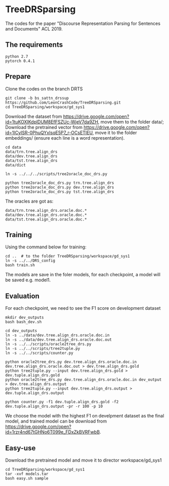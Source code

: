 # TreeDRSparsing
The codes for the paper "Discourse Representation Parsing for Sentences and Documents" ACL 2019.

## The requirements

    python 2.7
    pytorch 0.4.1
  
## Prepare
Clone the codes on the branch DRTS

    git clone -b bs_sattn_drssup https://github.com/LeonCrashCode/TreeDRSparsing.git
    cd TreeDRSparsing/workspace/gd_sys1
    
Download the dataset from https://drive.google.com/open?id=1tuKOXIKdplDUM8EfFSZUc-WjeV7da9ZH, move them to the folder data/; Download the pretrained vector from https://drive.google.com/open?id=1ICyISR-0PhuQYxIsqE5P7_r-OCsETIEU, move it to the folder embeddings/ (ensure each line is a word representation).

    cd data
    data/trn.tree.align_drs
    data/dev.tree.align_drs
    data/tst.tree.align_drs
    data/dict
    
    ln -s ../../../scripts/tree2oracle_doc_drs.py
    
    python tree2oracle_doc_drs.py trn.tree.align_drs
    python tree2oracle_doc_drs.py dev.tree.align_drs
    python tree2oracle_doc_drs.py tst.tree.align_drs
    
The oracles are got as:
  
    data/trn.tree.align_drs.oracle.doc.*
    data/dev.tree.align_drs.oracle.doc.*
    data/tst.tree.align_drs.oracle.doc.*
    
## Training
Using the command below for training:

    cd ..  # to the folder TreeDRSparsing/workspace/gd_sys1
    ln -s ../../DRS_config
    bash train.sh
    
The models are save in the foler models, for each checkpoint, a model will be saved e.g. model1.

## Evaluation
For each checkpoint, we need to see the F1 score on development dataset

    mkdir dev_outputs
    bash bash_dev.sh
    
    cd dev_outputs
    ln -s ../data/dev.tree.align_drs.oracle.doc.in
    ln -s ../data/dev.tree.align_drs.oracle.doc.out
    ln -s ../../scripts/oracle2tree_drs.py
    ln -s ../../scripts/tree2tuple.py
    ln -s ../../scripts/counter.py
 
    python oracle2tree_drs.py dev.tree.align_drs.oracle.doc.in dev.tree.align_drs.oracle.doc.out > dev.tree.align_drs.gold
    python tree2tuple.py --input dev.tree.align_drs.gold > dev.tuple.align_drs.gold
    python oracle2tree_drs.py dev.tree.align_drs.oracle.doc.in dev_output > dev.tree.align_drs.output
    python tree2tuple.py --input dev.tree.align_drs.output > dev.tuple.align_drs.output
    
    python counter.py -f1 dev.tuple.align_drs.gold -f2 dev.tuple.align_drs.output -pr -r 100 -p 10
    
We choose the model with the highest F1 on develpment dataset as the final model, and trained model can be download from https://drive.google.com/open?id=1rzr4nd67tGHNo6T099e_FDxZkBVRFwbB.

## Easy-use
Download the pretrained model and move it to director workspace/gd_sys1

    cd TreeDRSparsing/workspace/gd_sys1
    tar -xvf models.tar
    bash easy.sh sample


